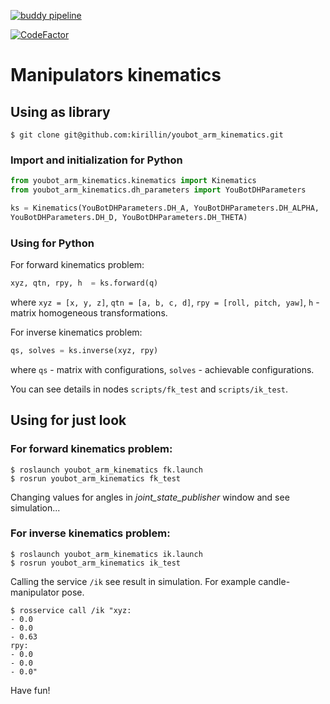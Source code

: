 [![buddy pipeline](https://app.buddy.works/kaartemov/youbot-arm-kinematics/pipelines/pipeline/258014/badge.svg?token=130392331c15d2f87dbae0703e90a5923e866f8996242112dff97e3a139fdc3e "buddy pipeline")](https://app.buddy.works/kaartemov/youbot-arm-kinematics/pipelines/pipeline/258014)

[![CodeFactor](https://www.codefactor.io/repository/github/kirillin/youbot_arm_kinematics/badge/develop)](https://www.codefactor.io/repository/github/kirillin/youbot_arm_kinematics/overview/develop)

# Manipulators kinematics


## Using as library

  ```
  $ git clone git@github.com:kirillin/youbot_arm_kinematics.git
  ```

### Import and initialization for Python

  ```python
  from youbot_arm_kinematics.kinematics import Kinematics
  from youbot_arm_kinematics.dh_parameters import YouBotDHParameters

  ks = Kinematics(YouBotDHParameters.DH_A, YouBotDHParameters.DH_ALPHA,
  YouBotDHParameters.DH_D, YouBotDHParameters.DH_THETA)
  ```

### Using for Python

For forward kinematics problem:

  ```python
  xyz, qtn, rpy, h  = ks.forward(q)
  ```

where `xyz = [x, y, z]`, `qtn = [a, b, c, d]`, `rpy = [roll, pitch, yaw]`, `h` - matrix homogeneous transformations.

For inverse kinematics problem:

  ```python
  qs, solves = ks.inverse(xyz, rpy)
  ```
where `qs` - matrix with configurations, `solves` - achievable configurations.

You can see details in nodes `scripts/fk_test` and `scripts/ik_test`.

## Using for just look

### For forward kinematics problem:

  ```
  $ roslaunch youbot_arm_kinematics fk.launch
  $ rosrun youbot_arm_kinematics fk_test
  ```
Changing values for angles in *joint_state_publisher* window and see simulation...

### For inverse kinematics problem:

  ```
  $ roslaunch youbot_arm_kinematics ik.launch
  $ rosrun youbot_arm_kinematics ik_test
  ```

Calling the service `/ik` see result in simulation. For example candle-manipulator pose.

  ```
  $ rosservice call /ik "xyz:
  - 0.0
  - 0.0
  - 0.63
  rpy:
  - 0.0
  - 0.0
  - 0.0"
  ```
Have fun!
